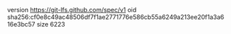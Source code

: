 version https://git-lfs.github.com/spec/v1
oid sha256:cf0e8c49ac48506df7f1ae2771776e586cb55a6249a213ee20f1a3a616e3bc57
size 6223
